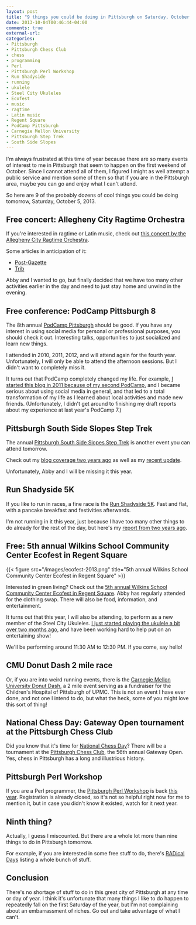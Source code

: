 ```yaml
---
layout: post
title: "9 things you could be doing in Pittsburgh on Saturday, October 5"
date: 2013-10-04T00:46:44-04:00
comments: true
external-url: 
categories: 
- Pittsburgh
- Pittsburgh Chess Club
- chess
- programming
- Perl
- Pittsburgh Perl Workshop
- Run Shadyside
- running
- ukulele
- Steel City Ukuleles
- Ecofest
- music
- ragtime
- Latin music
- Regent Square
- PodCamp Pittsburgh
- Carnegie Mellon University
- Pittsburgh Step Trek
- South Side Slopes
---
```

I'm always frustrated at this time of year because there are so many events of interest to me in Pittsburgh that seem to happen on the first weekend of October. Since I cannot attend all of them, I figured I might as well attempt a public service and mention some of them so that if you are in the Pittsburgh area, maybe you can go and enjoy what I can't attend.

So here are 9 of the probably dozens of cool things you could be doing tomorrow, Saturday, October 5, 2013.

<!--more-->

## Free concert: Allegheny City Ragtime Orchestra

If you're interested in ragtime or Latin music, check out [this concert by the Allegheny City Ragtime Orchestra](http://www.shadysideacademy.org/page.cfm?p=12541).

Some articles in anticipation of it:

- [Post-Gazette](http://www.post-gazette.com/stories/ae/music/preview-ragtime-orchestra-connects-with-history-705929/)
- [Trib](http://triblive.com/aande/music/4763900-74/ragtime-music-concert)

Abby and I wanted to go, but finally decided that we have too many other activities earlier in the day and need to just stay home and unwind in the evening.

## Free conference: PodCamp Pittsburgh 8

The 8th annual [PodCamp Pittsburgh](http://www.podcamppittsburgh.com/) should be good. If you have any interest in using social media for personal or professional purposes, you should check it out. Interesting talks, opportunities to just socialized and learn new things.

I attended in 2010, 2011, 2012, and will attend again for the fourth year. Unfortunately, I will only be able to attend the afternoon sessions. But I didn't want to completely miss it.

It turns out that PodCamp completely changed my life. For example, [I started this blog in 2011 because of my second PodCamp](/blog/2011/10/21/one-month-anniversary-of-my-blog/), and I became serious about using social media in general, and that led to a total transformation of my life as I learned about local activities and made new friends. (Unfortunately, I didn't get around to finishing my draft reports about my experience at last year's PodCamp 7.)

## Pittsburgh South Side Slopes Step Trek

The annual [Pittsburgh South Side Slopes Step Trek](http://www.southsideslopes.org/steptrek/) is another event you can attend tomorrow.

Check out my [blog coverage two years ago](/blog/2011/10/08/my-god-its-full-of-stairs-pittsburgh-step-trek-2011/) as well as my [recent update](/blog/2013/09/25/why-you-should-go-out-to-the-pittsburgh-south-side-slopes-step-trek/).

Unfortunately, Abby and I will be missing it this year.

## Run Shadyside 5K

If you like to run in races, a fine race is the [Run Shadyside 5K](http://www.runshadyside.com/). Fast and flat, with a pancake breakfast and festivities afterwards.

I'm not running in it this year, just because I have too many other things to do already for the rest of the day, but here's my [report from two years ago](/blog/2011/10/01/run-shadyside-5k-outrunning-mickey-mouse-and-lending-a-trumpet/).

## Free: 5th annual Wilkins School Community Center Ecofest in Regent Square

{{< figure src="/images/ecofest-2013.png" title="5th annual Wilkins School Community Center Ecofest in Regent Square" >}}

Interested in green living? Check out the [5th annual Wilkins School Community Center Ecofest in Regent Square](http://foresthills-regentsquare.patch.com/groups/around-town/p/ecofest-encourages-recycling-green-living). Abby has regularly attended for the clothing swap. There will also be food, information, and entertainment.

It turns out that this year, I will also be attending, to perform as a new member of the Steel City Ukuleles. [I just started playing the ukulele a bit over two months ago](/blog/2013/08/23/another-unexpected-life-change-one-month-of-learning-to-play-ukulele/), and have been working hard to help put on an entertaining show!

We'll be performing around 11:30 AM to 12:30 PM. If you come, say hello!

## CMU Donut Dash 2 mile race

Or, if you are into weird running events, there is the [Carnegie Mellon University Donut Dash](http://cmudonutdash.org/), a 2 mile event serving as a fundraiser for the Children's Hospital of Pittsburgh of UPMC. This is not an event I have ever done, and not one I intend to do, but what the heck, some of you might love this sort of thing!

## National Chess Day: Gateway Open tournament at the Pittsburgh Chess Club

Did you know that it's time for [National Chess Day](http://www.nationalchessday.com/)? There will be a tournament at the [Pittsburgh Chess Club](http://pittsburghcc.org/), the 56th annual Gateway Open. Yes, chess in Pittsburgh has a long and illustrious history.

## Pittsburgh Perl Workshop

If you are a Perl programmer, the [Pittsburgh Perl Workshop](http://pghpw.org/) is back [this year](http://pghpw.org/ppw2013/). Registration is already closed, so it's not so helpful right now for me to mention it, but in case you didn't know it existed, watch for it next year.

## Ninth thing?

Actually, I guess I miscounted. But there are a whole lot more than nine things to do in Pittsburgh tomorrow.

For example, if you are interested in some free stuff to do, there's [RADical Days](http://www.radworkshere.org/interior.php?pageID=64) listing a whole bunch of stuff.

## Conclusion

There's no shortage of stuff to do in this great city of Pittsburgh at any time or day of year. I think it's unfortunate that many things I like to do happen to repeatedly fall on the first Saturday of the year, but I'm not complaining about an embarrassment of riches. Go out and take advantage of what I can't.
